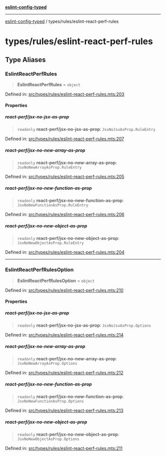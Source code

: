 [**eslint-config-typed**](../../README.md)

---

[eslint-config-typed](../../README.md) / types/rules/eslint-react-perf-rules

# types/rules/eslint-react-perf-rules

## Type Aliases

### EslintReactPerfRules

> **EslintReactPerfRules** = `object`

Defined in: [src/types/rules/eslint-react-perf-rules.mts:203](https://github.com/noshiro-pf/eslint-config-typed/blob/main/src/types/rules/eslint-react-perf-rules.mts#L203)

#### Properties

##### react-perf/jsx-no-jsx-as-prop

> `readonly` **react-perf/jsx-no-jsx-as-prop**: `JsxNoJsxAsProp.RuleEntry`

Defined in: [src/types/rules/eslint-react-perf-rules.mts:207](https://github.com/noshiro-pf/eslint-config-typed/blob/main/src/types/rules/eslint-react-perf-rules.mts#L207)

##### react-perf/jsx-no-new-array-as-prop

> `readonly` **react-perf/jsx-no-new-array-as-prop**: `JsxNoNewArrayAsProp.RuleEntry`

Defined in: [src/types/rules/eslint-react-perf-rules.mts:205](https://github.com/noshiro-pf/eslint-config-typed/blob/main/src/types/rules/eslint-react-perf-rules.mts#L205)

##### react-perf/jsx-no-new-function-as-prop

> `readonly` **react-perf/jsx-no-new-function-as-prop**: `JsxNoNewFunctionAsProp.RuleEntry`

Defined in: [src/types/rules/eslint-react-perf-rules.mts:206](https://github.com/noshiro-pf/eslint-config-typed/blob/main/src/types/rules/eslint-react-perf-rules.mts#L206)

##### react-perf/jsx-no-new-object-as-prop

> `readonly` **react-perf/jsx-no-new-object-as-prop**: `JsxNoNewObjectAsProp.RuleEntry`

Defined in: [src/types/rules/eslint-react-perf-rules.mts:204](https://github.com/noshiro-pf/eslint-config-typed/blob/main/src/types/rules/eslint-react-perf-rules.mts#L204)

---

### EslintReactPerfRulesOption

> **EslintReactPerfRulesOption** = `object`

Defined in: [src/types/rules/eslint-react-perf-rules.mts:210](https://github.com/noshiro-pf/eslint-config-typed/blob/main/src/types/rules/eslint-react-perf-rules.mts#L210)

#### Properties

##### react-perf/jsx-no-jsx-as-prop

> `readonly` **react-perf/jsx-no-jsx-as-prop**: `JsxNoJsxAsProp.Options`

Defined in: [src/types/rules/eslint-react-perf-rules.mts:214](https://github.com/noshiro-pf/eslint-config-typed/blob/main/src/types/rules/eslint-react-perf-rules.mts#L214)

##### react-perf/jsx-no-new-array-as-prop

> `readonly` **react-perf/jsx-no-new-array-as-prop**: `JsxNoNewArrayAsProp.Options`

Defined in: [src/types/rules/eslint-react-perf-rules.mts:212](https://github.com/noshiro-pf/eslint-config-typed/blob/main/src/types/rules/eslint-react-perf-rules.mts#L212)

##### react-perf/jsx-no-new-function-as-prop

> `readonly` **react-perf/jsx-no-new-function-as-prop**: `JsxNoNewFunctionAsProp.Options`

Defined in: [src/types/rules/eslint-react-perf-rules.mts:213](https://github.com/noshiro-pf/eslint-config-typed/blob/main/src/types/rules/eslint-react-perf-rules.mts#L213)

##### react-perf/jsx-no-new-object-as-prop

> `readonly` **react-perf/jsx-no-new-object-as-prop**: `JsxNoNewObjectAsProp.Options`

Defined in: [src/types/rules/eslint-react-perf-rules.mts:211](https://github.com/noshiro-pf/eslint-config-typed/blob/main/src/types/rules/eslint-react-perf-rules.mts#L211)
